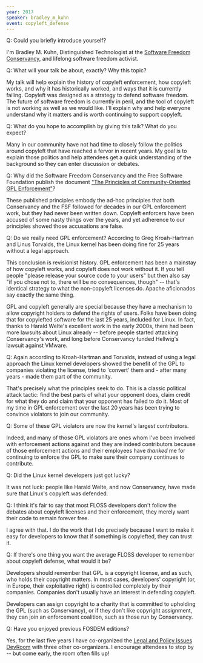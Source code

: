 ```yaml
---
year: 2017
speaker: bradley_m_kuhn 
event: copyleft_defense
---
```


Q: Could you briefly introduce yourself?

I'm Bradley M. Kuhn, Distinguished Technologist at the [Software Freedom Conservancy](https://sfconservancy.org/), and lifelong software freedom activist.

Q: What will your talk be about, exactly? Why this topic?

My talk will help explain the history of copyleft enforcement, how copyleft
works, and why it has historically worked, and ways that it is currently
failing.  Copyleft was designed as a strategy to defend software freedom.
The future of software freedom is currently in peril, and the tool of
copyleft is not working as well as we would like.  I'll explain why and help
everyone understand why it matters and is worth continuing to support
copyleft.

Q: What do you hope to accomplish by giving this talk? What do you expect?

Many in our community have not had time to closely follow the politics
around copyleft that have reached a fervor in recent years.  My goal is to
explain those politics and help attendees get a quick understanding of the
background so they can enter discussion or debates.

Q: Why did the Software Freedom Conservancy and the Free Software Foundation publish the document ["The Principles of Community-Oriented GPL Enforcement"](https://sfconservancy.org/copyleft-compliance/principles.html)?

These published principles embody the ad-hoc principles that both
Conservancy and the FSF followed for decades in our GPL enforcement work,
but they had never been written down.  Copyleft enforcers have been accused
of some nasty things over the years, and yet adherence to our principles
showed those accusations are false.

Q: Do we really need GPL enforcement? According to Greg Kroah-Hartman and Linus Torvalds, the Linux kernel has been doing fine for 25 years without a legal approach.

This conclusion is revisionist history.  GPL enforcement has been a mainstay
of how copyleft works, and copyleft does not work without it.  If you tell
people "please release your source code to your users" but then also say "if
you chose not to, there will be no consequences, though" -- that's identical
strategy to what the non-copyleft licenses do.  Apache aficionados say
exactly the same thing.

GPL and copyleft generally are special because they have a mechanism to
allow copyright holders to defend the rights of users.  Folks have been
doing that for copylefted software for the last 25 years, included for
Linux.  In fact, thanks to Harald Welte's excellent work in the early 2000s,
there had been more lawsuits about Linux already -- before people started
attacking Conservancy's work, and long before Conservancy funded Hellwig's lawsuit against VMware. 

Q: Again according to Kroah-Hartman and Torvalds, instead of using a legal approach the Linux kernel developers showed the benefit of the GPL to companies violating the license, tried to 'convert' them and - after many years - made them part of the community.

That's precisely what the principles seek to do.  This is a classic
political attack tactic: find the best parts of what your opponent does,
claim credit for what they do and claim that your opponent has failed to do
it.  Most of my time in GPL enforcement over the last 20 years has been
trying to convince violators to join our community.

Q: Some of these GPL violators are now the kernel's largest contributors.

Indeed, and many of those GPL violators are ones whom I've been involved
with enforcement actions against and they are indeed contributors because of
those enforcement actions and their employees have *thanked* me for
continuing to enforce the GPL to make sure their company continues to
contribute.

Q: Did the Linux kernel developers just got lucky?

It was not luck: people like Harald Welte, and now Conservancy, have made
sure that Linux's copyleft was defended.

Q: I think it's fair to say that most FLOSS developers don't follow the debates about copyleft licenses and their enforcement, they merely want their code to remain forever free.

I agree with that.  I do the work that I do precisely because I want to make
it easy for developers to know that if something is copylefted, they can
trust it.

Q: If there's one thing you want the average FLOSS developer to remember about copyleft defense, what would it be?

Developers should remember that GPL is a copyright license, and as such, who
holds their copyright matters.  In most cases, developers' copyright (or, in
Europe, their exploitative right) is controlled completely by their
companies.  Companies don't usually have an interest in defending copyleft.

Developers can assign copyright to a charity that is committed to upholding
the GPL (such as Conservancy), or if they don't like copyright assignment,
they can join an enforcement coalition, such as those run by Conservancy.

Q: Have you enjoyed previous FOSDEM editions?

Yes, for the last five years I have co-organized the [Legal and Policy Issues DevRoom](https://fosdem.org/2017/schedule/track/legal_and_policy_issues/) with three other co-organizers.  I encourage attendees to stop by --
but come early, the room often fills up!
